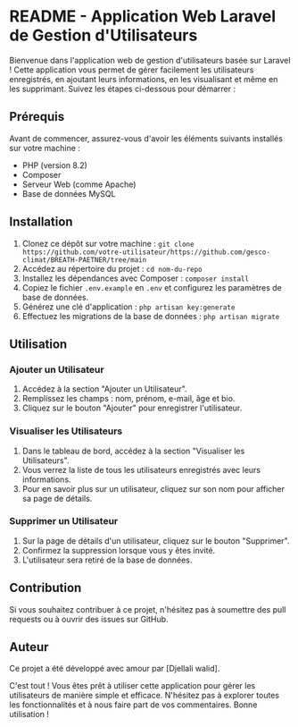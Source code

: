 # README - Application Web Laravel de Gestion d'Utilisateurs

Bienvenue dans l'application web de gestion d'utilisateurs basée sur Laravel ! Cette application vous permet de gérer facilement les utilisateurs enregistrés, en ajoutant leurs informations, en les visualisant et même en les supprimant. Suivez les étapes ci-dessous pour démarrer :

## Prérequis

Avant de commencer, assurez-vous d'avoir les éléments suivants installés sur votre machine :

- PHP (version 8.2)
- Composer
- Serveur Web (comme Apache)
- Base de données MySQL

## Installation

1. Clonez ce dépôt sur votre machine : `git clone https://github.com/votre-utilisateur/https://github.com/gesco-climat/BREATH-PAETNER/tree/main`
2. Accédez au répertoire du projet : `cd nom-du-repo`
3. Installez les dépendances avec Composer : `composer install`
4. Copiez le fichier `.env.example` en `.env` et configurez les paramètres de base de données.
5. Générez une clé d'application : `php artisan key:generate`
6. Effectuez les migrations de la base de données : `php artisan migrate`

## Utilisation

### Ajouter un Utilisateur

1. Accédez à la section "Ajouter un Utilisateur".
2. Remplissez les champs : nom, prénom, e-mail, âge et bio.
3. Cliquez sur le bouton "Ajouter" pour enregistrer l'utilisateur.

### Visualiser les Utilisateurs

1. Dans le tableau de bord, accédez à la section "Visualiser les Utilisateurs".
2. Vous verrez la liste de tous les utilisateurs enregistrés avec leurs informations.
3. Pour en savoir plus sur un utilisateur, cliquez sur son nom pour afficher sa page de détails.

### Supprimer un Utilisateur

1. Sur la page de détails d'un utilisateur, cliquez sur le bouton "Supprimer".
2. Confirmez la suppression lorsque vous y êtes invité.
3. L'utilisateur sera retiré de la base de données.

## Contribution

Si vous souhaitez contribuer à ce projet, n'hésitez pas à soumettre des pull requests ou à ouvrir des issues sur GitHub.

## Auteur

Ce projet a été développé avec amour par [Djellali walid].



C'est tout ! Vous êtes prêt à utiliser cette application pour gérer les utilisateurs de manière simple et efficace. N'hésitez pas à explorer toutes les fonctionnalités et à nous faire part de vos commentaires. Bonne utilisation !
